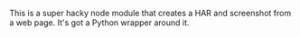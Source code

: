 This is a super hacky node module that creates a HAR and screenshot from a web
page. It's got a Python wrapper around it.
